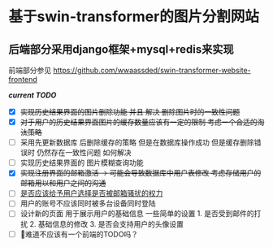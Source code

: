# 基于swin-transformer的图片分割网站

## 后端部分采用django框架+mysql+redis来实现

前端部分参见 https://github.com/wwaassded/swin-transformer-website-frontend

**_current TODO_**

* [X]  ~~实现历史结果界面的图片删除功能 并且 解决 删除图片时的一致性问题~~
* [X]  ~~对于用户的历史结果界面图片的缓存数量应该有一定的限制 考虑一个合适的淘汰策略~~
* [ ]  采用先更新数据库 后删除缓存的策略 但是在数据库操作成功 但是缓存删除错误时 仍然存在一致性问题 如何解决
* [ ]  实现历史结果界面的 图片模糊查询功能
* [X]  ~~实现注册界面的邮箱激活 -> 可能会导致数据库中用户表修改 考虑存储用户的邮箱用以和用户之间的沟通~~
* [ ]  [是否应该给予用户选择是否被邮箱骚扰的权力](swinTransformer/doc/prevent_email.md)
* [ ]  用户的账号不应该同时被多台设备同时登陆
* [ ]  设计新的页面 用于展示用户的基础信息 一些简单的设置
          1. 是否受到邮件的打扰
          2. 基础信息的修改
          3. 是否会支持用户的头像设置
* [ ]  🐶难道不应该有一个前端的TODO吗？
